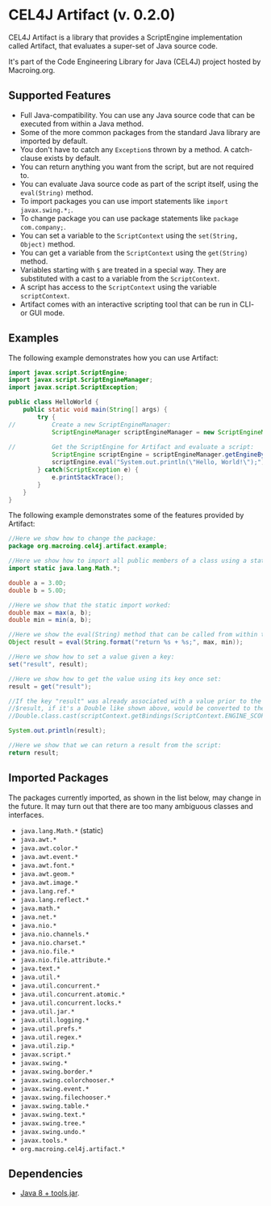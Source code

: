 CEL4J Artifact (v. 0.2.0)
=========================
CEL4J Artifact is a library that provides a ScriptEngine implementation called Artifact, that evaluates a super-set of Java source code.

It's part of the Code Engineering Library for Java (CEL4J) project hosted by Macroing.org.

Supported Features
------------------
* Full Java-compatibility. You can use any Java source code that can be executed from within a Java method.
* Some of the more common packages from the standard Java library are imported by default.
* You don't have to catch any `Exception`s thrown by a method. A catch-clause exists by default.
* You can return anything you want from the script, but are not required to.
* You can evaluate Java source code as part of the script itself, using the `eval(String)` method.
* To import packages you can use import statements like `import javax.swing.*;`.
* To change package you can use package statements like `package com.company;`.
* You can set a variable to the `ScriptContext` using the `set(String, Object)` method.
* You can get a variable from the `ScriptContext` using the `get(String)` method.
* Variables starting with `$` are treated in a special way. They are substituted with a cast to a variable from the `ScriptContext`.
* A script has access to the `ScriptContext` using the variable `scriptContext`.
* Artifact comes with an interactive scripting tool that can be run in CLI- or GUI mode.

Examples
--------
The following example demonstrates how you can use Artifact:

```java
import javax.script.ScriptEngine;
import javax.script.ScriptEngineManager;
import javax.script.ScriptException;

public class HelloWorld {
    public static void main(String[] args) {
        try {
//          Create a new ScriptEngineManager:
            ScriptEngineManager scriptEngineManager = new ScriptEngineManager();
            
//          Get the ScriptEngine for Artifact and evaluate a script:
            ScriptEngine scriptEngine = scriptEngineManager.getEngineByExtension("java");
            scriptEngine.eval("System.out.println(\"Hello, World!\");");
        } catch(ScriptException e) {
            e.printStackTrace();
        }
    }
}
```

The following example demonstrates some of the features provided by Artifact:

```java
//Here we show how to change the package:
package org.macroing.cel4j.artifact.example;

//Here we show how to import all public members of a class using a static import statement:
import static java.lang.Math.*;

double a = 3.0D;
double b = 5.0D;

//Here we show that the static import worked:
double max = max(a, b);
double min = min(a, b);

//Here we show the eval(String) method that can be called from within the script:
Object result = eval(String.format("return %s + %s;", max, min));

//Here we show how to set a value given a key:
set("result", result);

//Here we show how to get the value using its key once set:
result = get("result");

//If the key "result" was already associated with a value prior to the evaluation of this script, you could use $result to access it instead.
//$result, if it's a Double like shown above, would be converted to the following code:
//Double.class.cast(scriptContext.getBindings(ScriptContext.ENGINE_SCOPE).get("result"))

System.out.println(result);

//Here we show that we can return a result from the script:
return result;
```

Imported Packages
-----------------
The packages currently imported, as shown in the list below, may change in the future. It may turn out that there are too many ambiguous classes and interfaces.

* `java.lang.Math.*` (static)
* `java.awt.*`
* `java.awt.color.*`
* `java.awt.event.*`
* `java.awt.font.*`
* `java.awt.geom.*`
* `java.awt.image.*`
* `java.lang.ref.*`
* `java.lang.reflect.*`
* `java.math.*`
* `java.net.*`
* `java.nio.*`
* `java.nio.channels.*`
* `java.nio.charset.*`
* `java.nio.file.*`
* `java.nio.file.attribute.*`
* `java.text.*`
* `java.util.*`
* `java.util.concurrent.*`
* `java.util.concurrent.atomic.*`
* `java.util.concurrent.locks.*`
* `java.util.jar.*`
* `java.util.logging.*`
* `java.util.prefs.*`
* `java.util.regex.*`
* `java.util.zip.*`
* `javax.script.*`
* `javax.swing.*`
* `javax.swing.border.*`
* `javax.swing.colorchooser.*`
* `javax.swing.event.*`
* `javax.swing.filechooser.*`
* `javax.swing.table.*`
* `javax.swing.text.*`
* `javax.swing.tree.*`
* `javax.swing.undo.*`
* `javax.tools.*`
* `org.macroing.cel4j.artifact.*`

Dependencies
------------
 - [Java 8 + tools.jar](http://www.java.com).